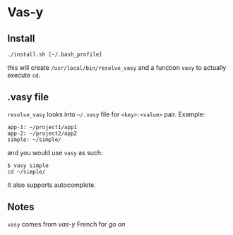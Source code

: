 # Vas-y

## Install

```
./install.sh [~/.bash_profile]
```

this will create ```/usr/local/bin/resolve_vasy``` and a function ```vasy``` to actually execute ```cd```.


## .vasy file

```resolve_vasy``` looks into ```~/.vasy``` file for `<key>:<value>` pair.
Example:
```
app-1: ~/project1/app1
app-2: ~/project2/app2
simple: ~/simple/
```

and you would use ```vasy``` as such:
```
$ vasy simple
cd ~/simple/
```
It also supports autocomplete.


## Notes
```vasy``` comes from *vas-y* French for *go on*
